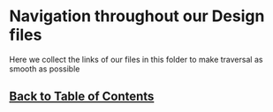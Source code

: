 # Navigation throughout our Design files

Here we collect the links of our files in this folder to make traversal as smooth as possible

## [Back to Table of Contents](https://github.com/FontysVenlo/prj2-2023-prj2-2023-17/blob/main/TableOfContents.md)